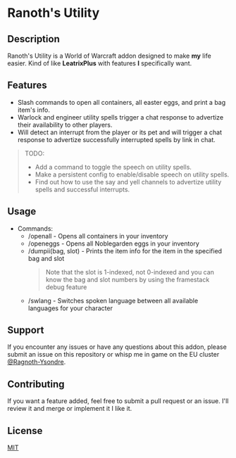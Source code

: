 # Ranoth's Utility

## Description

Ranoth's Utility is a World of Warcraft addon designed to make **my** life easier.
Kind of like **LeatrixPlus** with features **I** specifically want.

## Features

- Slash commands to open all containers, all easter eggs, and print a bag item's info.
- Warlock and engineer utility spells trigger a chat response to advertize their availability to other players.
- Will detect an interrupt from the player or its pet and will trigger a chat response to advertize successfully interrupted spells by link in chat.

> TODO:
>
> - Add a command to toggle the speech on utility spells.
> - Make a persistent config to enable/disable speech on utility spells.
> - Find out how to use the say and yell channels to advertize utility spells and successful interrupts.

<!-- ## Installation

To install Ranoth's Utility, follow these steps: -->

## Usage

- Commands:
  - /openall - Opens all containers in your inventory
  - /openeggs - Opens all Noblegarden eggs in your inventory
  - /dumpii(bag, slot) - Prints the item info for the item in the specified bag and slot
    > Note that the slot is 1-indexed, not 0-indexed and you can know the bag and slot numbers by using the framestack debug feature
  - /swlang - Switches spoken language between all available languages for your character

## Support

If you encounter any issues or have any questions about this addon, please submit an issue on this repository or whisp me in game on the EU cluster [@Ragnoth-Ysondre](https://worldofwarcraft.blizzard.com/en-gb/character/eu/ysondre/ragnoth).

## Contributing

If you want a feature added, feel free to submit a pull request or an issue. I'll review it and merge or implement it I like it.

## License

[MIT](https://choosealicense.com/licenses/mit/)
